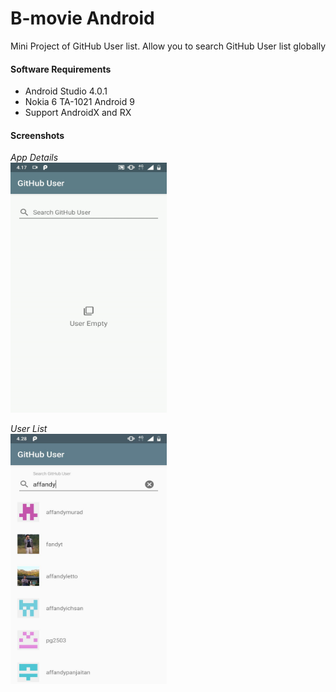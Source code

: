 # B-movie Android
Mini Project of GitHub User list. Allow you to search GitHub User list globally


#### Software Requirements
* Android Studio 4.0.1
* Nokia 6 TA-1021 Android 9
* Support AndroidX and RX

#### Screenshots

*App Details*
<br/>
<img src="https://raw.githubusercontent.com/affandymurad/GitHubUserList/master/docs/android.gif" width="250" height="400">
<br/>

*User List*
<br/>
<img src="https://raw.githubusercontent.com/affandymurad/GitHubUserList/master/docs/android.jpg" width="250" height="400">
<br/>


